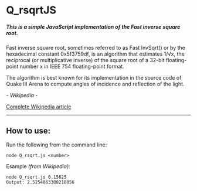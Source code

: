 # Q_rsqrtJS
##### This is a simple JavaScript implementation of the Fast inverse square root.

Fast inverse square root, sometimes referred to as Fast InvSqrt() or by the hexadecimal constant 0x5f3759df, is an algorithm that estimates 1/√x, the reciprocal (or multiplicative inverse) of the square root of a 32-bit floating-point number x in IEEE 754 floating-point format.

The algorithm is best known for its implementation in the source code of Quake III Arena to compute angles of incidence and reflection of the light.

*- Wikipedia -*

[Complete Wikipedia article](https://en.wikipedia.org/wiki/Fast_inverse_square_root)

---

How to use:
-
Run the following from the command line:
```
node Q_rsqrt.js <number>
```

Esample *(from Wikipedia)*:
```
node Q_rsqrt.js 0.15625
Output: 2.5254863388218056
```
